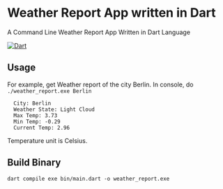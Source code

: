 Weather Report App written in Dart
==========================

A Command Line Weather Report App Written in Dart Language

[![Dart](https://github.com/xros/weather_report_app/actions/workflows/dart.yml/badge.svg)](https://github.com/xros/weather_report_app/actions/workflows/dart.yml)

Usage
-----
For example, get Weather report of the city Berlin. In console, do `./weather_report.exe Berlin`

```
  City: Berlin
  Weather State: Light Cloud
  Max Temp: 3.73
  Min Temp: -0.29
  Current Temp: 2.96
```
Temperature unit is Celsius.

Build Binary
-----

`dart compile exe bin/main.dart -o weather_report.exe`

